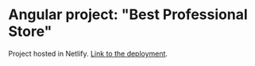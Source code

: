 # Angular project: "Best Professional Store"

Project hosted in Netlify. [Link to the deployment](https://jmp-angular-shop.netlify.app/).
